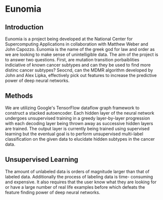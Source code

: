 # Eunomia

## Introduction
Eunomia is a project being developed at the National Center for Supercomputing Applications in collaboration with Matthew Weber and John
Capozzo. Eunomia is the name of the greek god for law and order as we are looking to make sense of unintelligible data. The aim of the
project is to answer two questions. First, are mutation transition porbaiblities indiciative of known cancer subtypes and can they be used
to find more distinc cancer subtypes? Seocnd, can the MDMR algorithm developed by John and Alex Lipka, effectively pick out features to
increase the predictive power of deep neural networks.

## Methods
We are utilizing Google's TensorFlow dataflow graph framework to construct a stacked autoencoder. Each hidden layer of the neural network
undergoes unsupervised training in a greedy layer-by-layer progression with each decoding layer being thrown away as successive hidden
layers are trained. The output layer is currently being trained using supervised learning but the eventual goal is to perform unsupervised
multi-label classification on the given data to elucidate hidden subtypes in the cancer data.

## Unsupervised Learning
The amount of unlabeled data is orders of magnitude larger than that of labeled data. Additionally the process of labeling data is time-
consuming and expensive. It also requires that the user know what they are looking for or have a large number of real life examples before
which defeats the feature finding power of deep neural networks.
